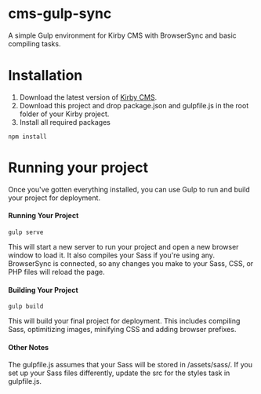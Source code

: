 # cms-gulp-sync
A simple Gulp environment for Kirby CMS with BrowserSync and basic compiling tasks.

# Installation
1. Download the latest version of [Kirby CMS](https://getkirby.com/downloads).
2. Download this project and drop package.json and gulpfile.js in the root folder of your Kirby project.
3. Install all required packages
```
npm install
```

# Running your project
Once you've gotten everything installed, you can use Gulp to run and build your project for deployment.

#### Running Your Project
```
gulp serve
```
This will start a new server to run your project and open a new browser window to load it. It also compiles your Sass if you're using any. BrowserSync is connected, so any changes you make to your Sass, CSS, or PHP files will reload the page.

#### Building Your Project
```
gulp build
```
This will build your final project for deployment. This includes compiling Sass, optimitizing images, minifying CSS and adding browser prefixes.

#### Other Notes
The gulpfile.js assumes that your Sass will be stored in /assets/sass/. If you set up your Sass files differently, update the src for the styles task in gulpfile.js.
